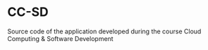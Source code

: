 # CC-SD
Source code of the application developed during the course Cloud Computing &amp; Software Development
